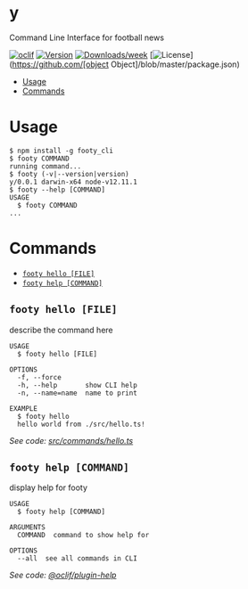 y
=

Command Line Interface for football news

[![oclif](https://img.shields.io/badge/cli-oclif-brightgreen.svg)](https://oclif.io)
[![Version](https://img.shields.io/npm/v/y.svg)](https://npmjs.org/package/y)
[![Downloads/week](https://img.shields.io/npm/dw/y.svg)](https://npmjs.org/package/y)
[![License](https://img.shields.io/npm/l/y.svg)](https://github.com/[object Object]/blob/master/package.json)

<!-- toc -->
* [Usage](#usage)
* [Commands](#commands)
<!-- tocstop -->
# Usage
<!-- usage -->
```sh-session
$ npm install -g footy_cli
$ footy COMMAND
running command...
$ footy (-v|--version|version)
y/0.0.1 darwin-x64 node-v12.11.1
$ footy --help [COMMAND]
USAGE
  $ footy COMMAND
...
```
<!-- usagestop -->
# Commands
<!-- commands -->
* [`footy hello [FILE]`](#y-hello-file)
* [`footy help [COMMAND]`](#y-help-command)

## `footy hello [FILE]`

describe the command here

```
USAGE
  $ footy hello [FILE]

OPTIONS
  -f, --force
  -h, --help       show CLI help
  -n, --name=name  name to print

EXAMPLE
  $ footy hello
  hello world from ./src/hello.ts!
```

_See code: [src/commands/hello.ts](https://github.com/Ea0011/footy_cli/blob/v0.0.1/src/commands/hello.ts)_

## `footy help [COMMAND]`

display help for footy

```
USAGE
  $ footy help [COMMAND]

ARGUMENTS
  COMMAND  command to show help for

OPTIONS
  --all  see all commands in CLI
```

_See code: [@oclif/plugin-help](https://github.com/oclif/plugin-help/blob/v3.1.0/src/commands/help.ts)_
<!-- commandsstop -->
